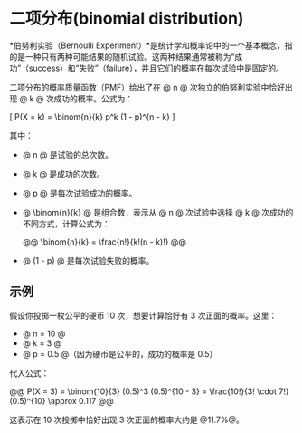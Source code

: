 

# 二项分布(binomial distribution)


*伯努利实验（Bernoulli Experiment）*是统计学和概率论中的一个基本概念，指的是一种只有两种可能结果的随机试验。这两种结果通常被称为“成功”（success）和“失败”（failure），并且它们的概率在每次试验中是固定的。   

二项分布的概率质量函数（PMF）给出了在 @ n @ 次独立的伯努利实验中恰好出现 @ k @ 次成功的概率。公式为：

\[
P(X = k) = \binom{n}{k} p^k (1 - p)^{n - k}
\]

其中：

* @ n @ 是试验的总次数。
* @ k @ 是成功的次数。
* @ p @ 是每次试验成功的概率。
* @ \binom{n}{k} @ 是组合数，表示从 @ n @ 次试验中选择 @ k @ 次成功的不同方式，计算公式为：  

  @@
  \binom{n}{k} = \frac{n!}{k!(n - k)!}
  @@

* @ (1 - p) @ 是每次试验失败的概率。

## 示例

假设你投掷一枚公平的硬币 10 次，想要计算恰好有 3 次正面的概率。这里：  

* @ n = 10 @
* @ k = 3 @
* @ p = 0.5 @（因为硬币是公平的，成功的概率是 0.5）


代入公式：

@@
P(X = 3) = \binom{10}{3} (0.5)^3 (0.5)^{10 - 3} = \frac{10!}{3! \cdot 7!} (0.5)^{10} \approx 0.117
@@

这表示在 10 次投掷中恰好出现 3 次正面的概率大约是 @11.7\%@。

